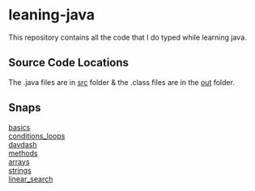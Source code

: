 # leaning-java
This repository contains all the code that I do typed while learning java.
## Source Code Locations ##
The .java files are in [src](https://github.com/daydash/learning-java/tree/master/src/com) folder & the .class files are in the [out](https://github.com/daydash/learning-java/tree/master/out/production/Java/com) folder.
## Snaps ##
[basics](https://github.com/daydash/learning-java/tree/master/src/com/basics) <br />
[conditions_loops](https://github.com/daydash/learning-java/tree/master/src/com/conditions_loops) <br />
[daydash](https://github.com/daydash/learning-java/tree/master/src/com/daydash) <br />
[methods](https://github.com/daydash/learning-java/tree/master/src/com/methods) <br />
[arrays](https://github.com/daydash/learning-java/tree/master/src/com/arrays) <br />
[strings](https://github.com/daydash/learning-java/tree/master/src/com/strings) <br />
[linear_search](https://github.com/daydash/learning-java/tree/master/src/com/linear_search)